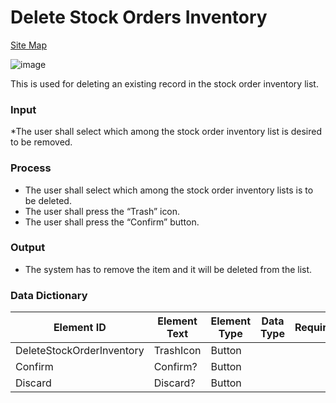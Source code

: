 # Delete Stock Orders Inventory

[Site Map](../../README.md)

![image](https://github.com/jar-RED/poultry-palace/assets/126373280/07ffcfb0-f9e1-45a2-a72d-94c74ca6b96a)



This is used for deleting an existing record in the stock order inventory list.


### Input
*The user shall select which among the stock order inventory list is desired to be removed.
### Process
* The user shall select which among the stock order inventory lists is to be deleted.
* The user shall press the “Trash” icon.
* The user shall press the “Confirm” button.

### Output
* The system has to remove the item and it will be deleted from the list.
### Data Dictionary
| Element ID | Element Text | Element Type | Data Type | Required | Rules? |
|------------|--------------|--------------|-----------|----------|--------|
| DeleteStockOrderInventory | TrashIcon | Button|  |  |  |
| Confirm| Confirm? | Button |  |  |  |
| Discard | Discard? | Button |  |  |  |
